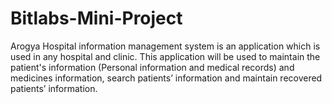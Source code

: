 # Bitlabs-Mini-Project

  Arogya Hospital information management system is an application which is used in any hospital and clinic.
            This application will be used to maintain the patient's information (Personal information and medical
            records) and medicines information, search patients’ information and maintain recovered patients’
            information.
